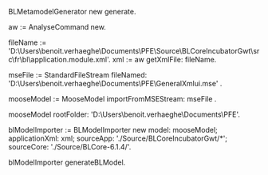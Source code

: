 BLMetamodelGenerator new generate.

aw := AnalyseCommand new.

fileName := 'D:\Users\benoit.verhaeghe\Documents\PFE\Source\BLCoreIncubatorGwt\src\fr\bl\application.module.xml'.
xml := aw getXmlFile: fileName.

mseFile := StandardFileStream fileNamed:  'D:\Users\benoit.verhaeghe\Documents\PFE\GeneralXmlui.mse' .

mooseModel := MooseModel importFromMSEStream: mseFile .

mooseModel rootFolder: 'D:\Users\benoit.verhaeghe\Documents\PFE'.

blModelImporter := BLModelImporter new model: mooseModel; applicationXml: xml;
sourceApp: './Source/BLCoreIncubatorGwt/*';
sourceCore: './Source/BLCore-6.1.4/'.

blModelImporter generateBLModel.